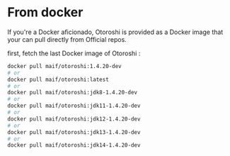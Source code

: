 # From docker

If you're a Docker aficionado, Otoroshi is provided as a Docker image that your can pull directly from Official repos.

first, fetch the last Docker image of Otoroshi :

```sh
docker pull maif/otoroshi:1.4.20-dev
# or 
docker pull maif/otoroshi:latest
# or 
docker pull maif/otoroshi:jdk8-1.4.20-dev
# or 
docker pull maif/otoroshi:jdk11-1.4.20-dev
# or 
docker pull maif/otoroshi:jdk12-1.4.20-dev
# or 
docker pull maif/otoroshi:jdk13-1.4.20-dev
# or 
docker pull maif/otoroshi:jdk14-1.4.20-dev
```